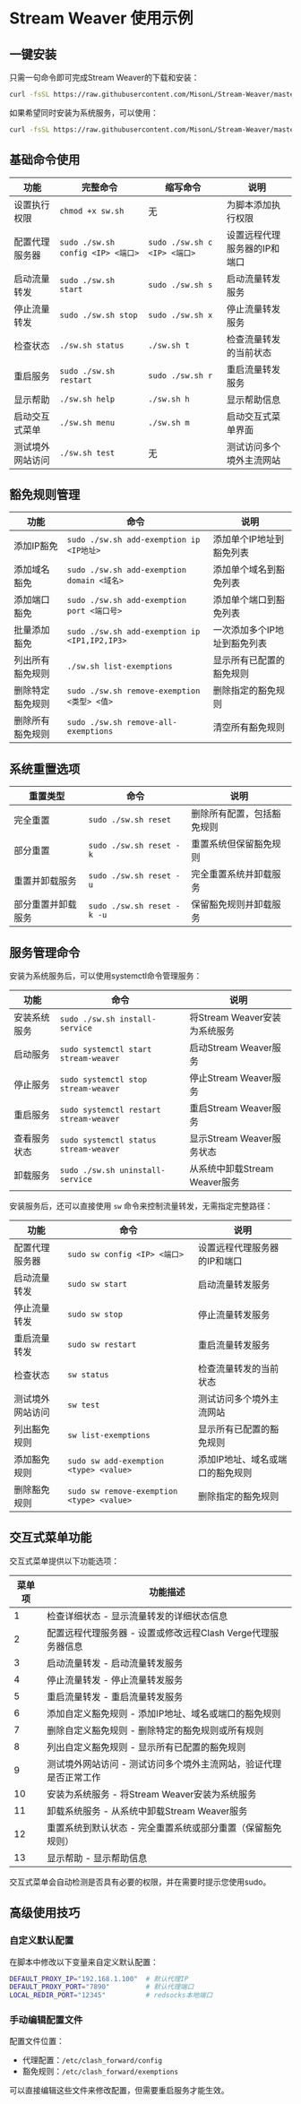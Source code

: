 # Stream Weaver 使用示例

## 一键安装

只需一句命令即可完成Stream Weaver的下载和安装：

```bash
curl -fsSL https://raw.githubusercontent.com/MisonL/Stream-Weaver/master/sw.sh | sudo bash
```

如果希望同时安装为系统服务，可以使用：

```bash
curl -fsSL https://raw.githubusercontent.com/MisonL/Stream-Weaver/master/sw.sh | sudo bash -s install-service
```

## 基础命令使用

| 功能 | 完整命令 | 缩写命令 | 说明 |
|------|----------|----------|------|
| 设置执行权限 | `chmod +x sw.sh` | 无 | 为脚本添加执行权限 |
| 配置代理服务器 | `sudo ./sw.sh config <IP> <端口>` | `sudo ./sw.sh c <IP> <端口>` | 设置远程代理服务器的IP和端口 |
| 启动流量转发 | `sudo ./sw.sh start` | `sudo ./sw.sh s` | 启动流量转发服务 |
| 停止流量转发 | `sudo ./sw.sh stop` | `sudo ./sw.sh x` | 停止流量转发服务 |
| 检查状态 | `./sw.sh status` | `./sw.sh t` | 检查流量转发的当前状态 |
| 重启服务 | `sudo ./sw.sh restart` | `sudo ./sw.sh r` | 重启流量转发服务 |
| 显示帮助 | `./sw.sh help` | `./sw.sh h` | 显示帮助信息 |
| 启动交互式菜单 | `./sw.sh menu` | `./sw.sh m` | 启动交互式菜单界面 |
| 测试境外网站访问 | `./sw.sh test` | 无 | 测试访问多个境外主流网站 |

## 豁免规则管理

| 功能 | 命令 | 说明 |
|------|------|------|
| 添加IP豁免 | `sudo ./sw.sh add-exemption ip <IP地址>` | 添加单个IP地址到豁免列表 |
| 添加域名豁免 | `sudo ./sw.sh add-exemption domain <域名>` | 添加单个域名到豁免列表 |
| 添加端口豁免 | `sudo ./sw.sh add-exemption port <端口号>` | 添加单个端口到豁免列表 |
| 批量添加豁免 | `sudo ./sw.sh add-exemption ip <IP1,IP2,IP3>` | 一次添加多个IP地址到豁免列表 |
| 列出所有豁免规则 | `./sw.sh list-exemptions` | 显示所有已配置的豁免规则 |
| 删除特定豁免规则 | `sudo ./sw.sh remove-exemption <类型> <值>` | 删除指定的豁免规则 |
| 删除所有豁免规则 | `sudo ./sw.sh remove-all-exemptions` | 清空所有豁免规则 |

## 系统重置选项

| 重置类型 | 命令 | 说明 |
|----------|------|------|
| 完全重置 | `sudo ./sw.sh reset` | 删除所有配置，包括豁免规则 |
| 部分重置 | `sudo ./sw.sh reset -k` | 重置系统但保留豁免规则 |
| 重置并卸载服务 | `sudo ./sw.sh reset -u` | 完全重置系统并卸载服务 |
| 部分重置并卸载服务 | `sudo ./sw.sh reset -k -u` | 保留豁免规则并卸载服务 |

## 服务管理命令

安装为系统服务后，可以使用systemctl命令管理服务：

| 功能 | 命令 | 说明 |
|------|------|------|
| 安装系统服务 | `sudo ./sw.sh install-service` | 将Stream Weaver安装为系统服务 |
| 启动服务 | `sudo systemctl start stream-weaver` | 启动Stream Weaver服务 |
| 停止服务 | `sudo systemctl stop stream-weaver` | 停止Stream Weaver服务 |
| 重启服务 | `sudo systemctl restart stream-weaver` | 重启Stream Weaver服务 |
| 查看服务状态 | `sudo systemctl status stream-weaver` | 显示Stream Weaver服务状态 |
| 卸载服务 | `sudo ./sw.sh uninstall-service` | 从系统中卸载Stream Weaver服务 |

安装服务后，还可以直接使用 `sw` 命令来控制流量转发，无需指定完整路径：

| 功能 | 命令 | 说明 |
|------|------|------|
| 配置代理服务器 | `sudo sw config <IP> <端口>` | 设置远程代理服务器的IP和端口 |
| 启动流量转发 | `sudo sw start` | 启动流量转发服务 |
| 停止流量转发 | `sudo sw stop` | 停止流量转发服务 |
| 重启流量转发 | `sudo sw restart` | 重启流量转发服务 |
| 检查状态 | `sw status` | 检查流量转发的当前状态 |
| 测试境外网站访问 | `sw test` | 测试访问多个境外主流网站 |
| 列出豁免规则 | `sw list-exemptions` | 显示所有已配置的豁免规则 |
| 添加豁免规则 | `sudo sw add-exemption <type> <value>` | 添加IP地址、域名或端口的豁免规则 |
| 删除豁免规则 | `sudo sw remove-exemption <type> <value>` | 删除指定的豁免规则 |

## 交互式菜单功能

交互式菜单提供以下功能选项：

| 菜单项 | 功能描述 |
|--------|----------|
| 1 | 检查详细状态 - 显示流量转发的详细状态信息 |
| 2 | 配置远程代理服务器 - 设置或修改远程Clash Verge代理服务器信息 |
| 3 | 启动流量转发 - 启动流量转发服务 |
| 4 | 停止流量转发 - 停止流量转发服务 |
| 5 | 重启流量转发 - 重启流量转发服务 |
| 6 | 添加自定义豁免规则 - 添加IP地址、域名或端口的豁免规则 |
| 7 | 删除自定义豁免规则 - 删除特定的豁免规则或所有规则 |
| 8 | 列出自定义豁免规则 - 显示所有已配置的豁免规则 |
| 9 | 测试境外网站访问 - 测试访问多个境外主流网站，验证代理是否正常工作 |
| 10 | 安装为系统服务 - 将Stream Weaver安装为系统服务 |
| 11 | 卸载系统服务 - 从系统中卸载Stream Weaver服务 |
| 12 | 重置系统到默认状态 - 完全重置系统或部分重置（保留豁免规则） |
| 13 | 显示帮助 - 显示帮助信息 |

交互式菜单会自动检测是否具有必要的权限，并在需要时提示您使用sudo。

## 高级使用技巧

### 自定义默认配置

在脚本中修改以下变量来自定义默认配置：

```bash
DEFAULT_PROXY_IP="192.168.1.100"  # 默认代理IP
DEFAULT_PROXY_PORT="7890"         # 默认代理端口
LOCAL_REDIR_PORT="12345"          # redsocks本地端口
```

### 手动编辑配置文件

配置文件位置：
- 代理配置：`/etc/clash_forward/config`
- 豁免规则：`/etc/clash_forward/exemptions`

可以直接编辑这些文件来修改配置，但需要重启服务才能生效。